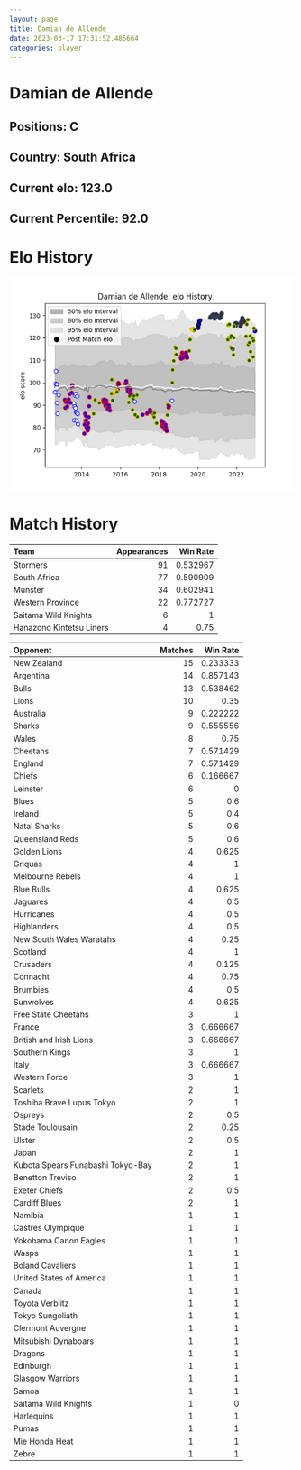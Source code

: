 ```yaml
---  
layout: page  
title: Damian de Allende  
date: 2023-03-17 17:31:52.485664  
categories: player  
---
```

# Damian de Allende

## Positions: C

## Country: South Africa

## Current elo: 123.0

## Current Percentile: 92.0

# Elo History


![elo history](history_DamiandeAllende.png)
# Match History


| Team                     |   Appearances |   Win Rate |
|:-------------------------|--------------:|-----------:|
| Stormers                 |            91 |   0.532967 |
| South Africa             |            77 |   0.590909 |
| Munster                  |            34 |   0.602941 |
| Western Province         |            22 |   0.772727 |
| Saitama Wild Knights     |             6 |   1        |
| Hanazono Kintetsu Liners |             4 |   0.75     |

| Opponent                          |   Matches |   Win Rate |
|:----------------------------------|----------:|-----------:|
| New Zealand                       |        15 |   0.233333 |
| Argentina                         |        14 |   0.857143 |
| Bulls                             |        13 |   0.538462 |
| Lions                             |        10 |   0.35     |
| Australia                         |         9 |   0.222222 |
| Sharks                            |         9 |   0.555556 |
| Wales                             |         8 |   0.75     |
| Cheetahs                          |         7 |   0.571429 |
| England                           |         7 |   0.571429 |
| Chiefs                            |         6 |   0.166667 |
| Leinster                          |         6 |   0        |
| Blues                             |         5 |   0.6      |
| Ireland                           |         5 |   0.4      |
| Natal Sharks                      |         5 |   0.6      |
| Queensland Reds                   |         5 |   0.6      |
| Golden Lions                      |         4 |   0.625    |
| Griquas                           |         4 |   1        |
| Melbourne Rebels                  |         4 |   1        |
| Blue Bulls                        |         4 |   0.625    |
| Jaguares                          |         4 |   0.5      |
| Hurricanes                        |         4 |   0.5      |
| Highlanders                       |         4 |   0.5      |
| New South Wales Waratahs          |         4 |   0.25     |
| Scotland                          |         4 |   1        |
| Crusaders                         |         4 |   0.125    |
| Connacht                          |         4 |   0.75     |
| Brumbies                          |         4 |   0.5      |
| Sunwolves                         |         4 |   0.625    |
| Free State Cheetahs               |         3 |   1        |
| France                            |         3 |   0.666667 |
| British and Irish Lions           |         3 |   0.666667 |
| Southern Kings                    |         3 |   1        |
| Italy                             |         3 |   0.666667 |
| Western Force                     |         3 |   1        |
| Scarlets                          |         2 |   1        |
| Toshiba Brave Lupus Tokyo         |         2 |   1        |
| Ospreys                           |         2 |   0.5      |
| Stade Toulousain                  |         2 |   0.25     |
| Ulster                            |         2 |   0.5      |
| Japan                             |         2 |   1        |
| Kubota Spears Funabashi Tokyo-Bay |         2 |   1        |
| Benetton Treviso                  |         2 |   1        |
| Exeter Chiefs                     |         2 |   0.5      |
| Cardiff Blues                     |         2 |   1        |
| Namibia                           |         1 |   1        |
| Castres Olympique                 |         1 |   1        |
| Yokohama Canon Eagles             |         1 |   1        |
| Wasps                             |         1 |   1        |
| Boland Cavaliers                  |         1 |   1        |
| United States of America          |         1 |   1        |
| Canada                            |         1 |   1        |
| Toyota Verblitz                   |         1 |   1        |
| Tokyo Sungoliath                  |         1 |   1        |
| Clermont Auvergne                 |         1 |   1        |
| Mitsubishi Dynaboars              |         1 |   1        |
| Dragons                           |         1 |   1        |
| Edinburgh                         |         1 |   1        |
| Glasgow Warriors                  |         1 |   1        |
| Samoa                             |         1 |   1        |
| Saitama Wild Knights              |         1 |   0        |
| Harlequins                        |         1 |   1        |
| Pumas                             |         1 |   1        |
| Mie Honda Heat                    |         1 |   1        |
| Zebre                             |         1 |   1        |
